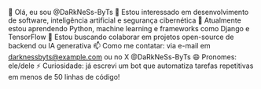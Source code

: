 👋 Olá, eu sou @DaRkNeSs-ByTs
👀 Estou interessado em desenvolvimento de software, inteligência artificial e segurança cibernética
🌱 Atualmente estou aprendendo Python, machine learning e frameworks como Django e TensorFlow
💞️ Estou buscando colaborar em projetos open-source de backend ou IA generativa
📫 Como me contatar: via e-mail em darknessbyts@example.com ou no X @DaRkNeSs-ByTs
😄 Pronomes: ele/dele
⚡ Curiosidade: já escrevi um bot que automatiza tarefas repetitivas em menos de 50 linhas de código!
<!---
DaRkNeSs-ByTs/DaRkNeSs-ByTs is a ✨ special ✨ repository because its `README.md` (this file) appears on your GitHub profile.
You can click the Preview link to take a look at your changes.
--->
